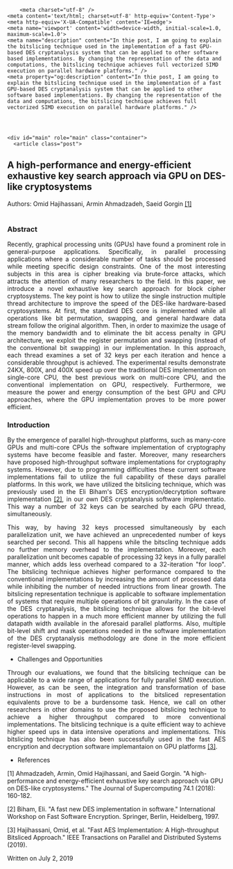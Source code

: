 <html>
  <head>
    <title>A high-performance and energy-efficient exhaustive key search approach via GPU on DES-like cryptosystems – Omid Hajihassani – University of Alberta</title>

        <meta charset="utf-8" />
    <meta content='text/html; charset=utf-8' http-equiv='Content-Type'>
    <meta http-equiv='X-UA-Compatible' content='IE=edge'>
    <meta name='viewport' content='width=device-width, initial-scale=1.0, maximum-scale=1.0'>
    <meta name="description" content="In thie post, I am going to explain the bitslicing technique used in the implementation of a fast GPU-based DES cryptanalysis system that can be applied to other software based implementations. By changing the representation of the data and computations, the bitslicing technique achieves full vectorized SIMD execution on parallel hardware platforms." />
    <meta property="og:description" content="In thie post, I am going to explain the bitslicing technique used in the implementation of a fast GPU-based DES cryptanalysis system that can be applied to other software based implementations. By changing the representation of the data and computations, the bitslicing technique achieves full vectorized SIMD execution on parallel hardware platforms." />
    
  </head>

  <body>
    <div class="wrapper-masthead">
      <div class="container">
        <header class="masthead clearfix">
        </header>
      </div>
    </div>

    <div id="main" role="main" class="container">
      <article class="post">
  <h2>A high-performance and energy-efficient exhaustive key search approach via GPU on DES-like cryptosystems</h2>
  <div>Authors: Omid Hajihassani, Armin Ahmadzadeh, Saeid Gorgin
  <a href="https://link.springer.com/article/10.1007/s11227-017-2120-9">[1]</a></div>
  <br />
  <div class="entry">
  <h3>Abstract</h3>
    <p align="justify">Recently, graphical processing units (GPUs) have found a prominent role in general-purpose applications. Specifically, in parallel processing applications where a considerable number of tasks should be processed while meeting specific design constraints. One of the most interesting subjects in this area is cipher breaking via brute-force attacks, which attracts the attention of many researchers to the field. In this paper, we introduce a novel exhaustive key search approach for block cipher cryptosystems. The key point is how to utilize the single instruction multiple thread architecture to improve the speed of the DES-like hardware-based cryptosystems. At first, the standard DES core is implemented while all operations like bit permutation, swapping, and general hardware data stream follow the original algorithm. Then, in order to maximize the usage of the memory bandwidth and to eliminate the bit access penalty in GPU architecture, we exploit the register permutation and swapping (instead of the conventional bit swapping) in our implementation. In this approach, each thread examines a set of 32 keys per each iteration and hence a considerable throughput is achieved. The experimental results demonstrate 24KX, 800X, and 400X speed up over the traditional DES implementation on single-core CPU, the best previous work on multi-core CPU, and the conventional implementation on GPU, respectively. Furthermore, we measure the power and energy consumption of the best GPU and CPU approaches, where the GPU implementation proves to be more power efficient.</p>

  <h3>Introduction</h3>
    <p align="justify">By the emergence of parallel high-throughput platforms, such as many-core GPUs and multi-core CPUs the software implementation of cryptography systems have become feasible and faster. Moreover, many researchers have proposed high-throughput software implementations for cryptography systems. However, due to programming difficulties these current software implementations fail to utilize the full capability of these days parallel platforms. In this work, we have utilized the bitslicing technique, which was previously used in the Eli Biham's DES encryption/decrytption software implementation <a href="https://link.springer.com/content/pdf/10.1007/BFb0052352.pdf">[2]</a>, in our own DES cryptanalysis software implementatio. This way a number of 32 keys can be searched by each GPU thread, simultaneously. </p>
    <p align="justify">This way, by having 32 keys processed simultaneously by each parallelization unit, we have achieved an unprecedented number of keys searched per second. This all happens while the bitscling technique adds no further memory overhead to the implementation. Moreover, each parallelization unit becomes capable of processing 32 keys in a fully parallel manner, which adds less overhead compared to a 32-iteration "for loop". The bitslicing technique achieves higher performance compared to the conventional implementations by increasing the amount of processed data while inhibiting the number of needed intructions from linear growth. The bitslicing representation technique is applicable to software implementation of systems that require multiple operations of bit granularity. In the case of the DES cryptanalysis, the bitslicing technique allows for the bit-level operations to happen in a much more efficient manner by utilizing the full datapath width available in the aforesaid parallel platforms. Also, multiple bit-level shift and mask operations needed in the software implementation of the DES cryptanalysis methodology are done in the more efficient register-level swapping.</p>
    
<ul>
  <li>Challenges and Opportunities</li>
</ul>
  <p align="justify">Through our evaluations, we found that the bitslicing technique can be applicable to a wide range of applications for fully parallel SIMD execution. However, as can be seen, the integration and transformation of base instructions in most of applications to the bitsliced representation equivalents prove to be a burdensome task. Hence, we call on other researchers in other domains to use the proposed bitslicing technique to achieve a higher throughput compared to more conventional implementations. The bitslicing technique is a quite efficient way to achieve higher speed ups in data intensive operations and implementations. This bitslicing technique has also been successfully used in the fast AES encryption and decryption software implemantaion on GPU platforms <a href="https://ieeexplore.ieee.org/abstract/document/8691582">[3]</a>.
<ul>
  <li>References</li>
</ul>
<p>[1] Ahmadzadeh, Armin, Omid Hajihassani, and Saeid Gorgin. "A high-performance and energy-efficient exhaustive key search approach via GPU on DES-like cryptosystems." The Journal of Supercomputing 74.1 (2018): 160-182.</p>
<p>[2] Biham, Eli. "A fast new DES implementation in software." International Workshop on Fast Software Encryption. Springer, Berlin, Heidelberg, 1997.</p>
<p>[3] Hajihassani, Omid, et al. "Fast AES Implementation: A High-throughput Bitsliced Approach." IEEE Transactions on Parallel and Distributed Systems (2019).</p>


  </div>

  <div class="date">
    Written on July 2, 2019
  </div>

  
</article>
</body>
</html>
